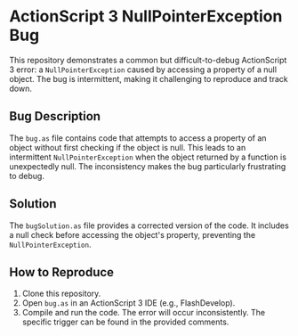 # ActionScript 3 NullPointerException Bug

This repository demonstrates a common but difficult-to-debug ActionScript 3 error: a `NullPointerException` caused by accessing a property of a null object. The bug is intermittent, making it challenging to reproduce and track down.

## Bug Description

The `bug.as` file contains code that attempts to access a property of an object without first checking if the object is null.  This leads to an intermittent `NullPointerException` when the object returned by a function is unexpectedly null.  The inconsistency makes the bug particularly frustrating to debug.

## Solution

The `bugSolution.as` file provides a corrected version of the code. It includes a null check before accessing the object's property, preventing the `NullPointerException`.

## How to Reproduce

1. Clone this repository.
2. Open `bug.as` in an ActionScript 3 IDE (e.g., FlashDevelop).
3. Compile and run the code.  The error will occur inconsistently.  The specific trigger can be found in the provided comments.